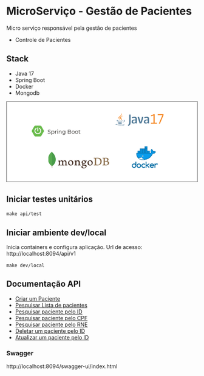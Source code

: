 # MicroServiço - Gestão de Pacientes

Micro serviço responsável pela gestão de pacientes

- Controle de Pacientes

## Stack

- Java 17
- Spring Boot
- Docker
- Mongodb

![Stack](docs/img/stack.png)

## Iniciar testes unitários
```shell
make api/test
```

## Iniciar ambiente dev/local

Inicia containers e configura aplicação. Url de acesso: http://localhost:8094/api/v1

```shell
make dev/local
```

## Documentação API

- [Criar um Paciente](docs/create.md)
- [Pesquisar Lista de pacientes](docs/list.md)
- [Pesquisar paciente pelo ID ](docs/serchById.md)
- [Pesquisar paciente pelo CPF](docs/serchByCpf.md)
- [Pesquisar paciente pelo RNE](docs/serchByRne.md)
- [Deletar um paciente pelo ID](docs/delete.md)
- [Atualizar um paciente pelo ID](docs/update.md)

### Swagger
http://localhost:8094/swagger-ui/index.html